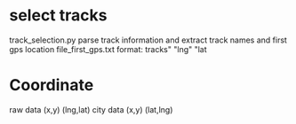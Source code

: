 

**select tracks**
==

  track_selection.py		parse track information and extract track names and first gps location
  file_first_gps.txt		format: tracks" "lng" "lat



**Coordinate**
==
  raw data 			(x,y) 		(lng,lat)
  city data 		(x,y) 		(lat,lng)